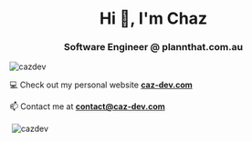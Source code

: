 <h1 align="center">Hi 👋, I'm Chaz</h1>
<h3 align="center">Software Engineer @ plannthat.com.au</h3>

<p align="left"> <img src="https://komarev.com/ghpvc/?username=cazdev&label=Profile%20views&color=0e75b6&style=flat" alt="cazdev" /> </p>

💻 Check out my personal website **[caz-dev.com](https://caz-dev.com)**

📫 Contact me at **contact@caz-dev.com**

<p>&nbsp;<img align="center" src="https://github-readme-stats.vercel.app/api?username=cazdev&show_icons=true&locale=en&bg_color=0D1117&title_color=58A4EA&hide_border=true&text_color=C9D1D9&icon_color=5F8BD5" alt="cazdev" /></p>
